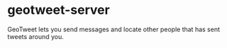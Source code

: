 geotweet-server
===============

GeoTweet lets you send messages and locate other people that has sent tweets around you.
